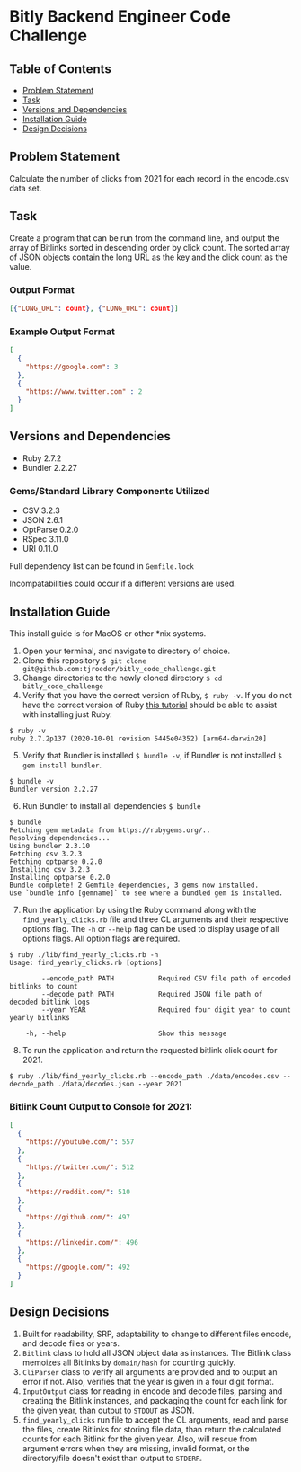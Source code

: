 # Bitly Backend Engineer Code Challenge

## Table of Contents
- <a href="#problem-statement">Problem Statement</a>
- <a href="#task">Task</a>
- <a href="#versions-and-dependencies">Versions and Dependencies</a>
- <a href="#installation-guide">Installation Guide</a>
- <a href="#design-decisions">Design Decisions</a>


## Problem Statement
Calculate the number of clicks from 2021 for each record in the encode.csv data set.

## Task 
Create a program that can be run from the command line, and output the array of Bitlinks sorted in descending order by click count. The sorted array of JSON objects contain the long URL as the key and the click count as the value. 

### Output Format
```json
[{"LONG_URL": count}, {"LONG_URL": count}]
```
### Example Output Format
```json
[
  {
    "https://google.com": 3
  }, 
  {
    "https://www.twitter.com" : 2
  }
]
```
## Versions and Dependencies
- Ruby 2.7.2
- Bundler 2.2.27
### Gems/Standard Library Components Utilized
- CSV 3.2.3
- JSON 2.6.1
- OptParse 0.2.0
- RSpec 3.11.0
- URI 0.11.0

Full dependency list can be found in `Gemfile.lock`

Incompatabilities could occur if a different versions are used.
## Installation Guide
This install guide is for MacOS or other *nix systems.
1. Open your terminal, and navigate to directory of choice.
2. Clone this repository `$ git clone git@github.com:tjroeder/bitly_code_challenge.git`
3. Change directories to the newly cloned directory `$ cd bitly_code_challenge`
4. Verify that you have the correct version of Ruby, `$ ruby -v`. If you do not have the correct version of Ruby [this tutorial](https://www.digitalocean.com/community/tutorials/how-to-install-ruby-on-rails-with-rbenv-on-macos) should be able to assist with installing just Ruby.
```shell
$ ruby -v
ruby 2.7.2p137 (2020-10-01 revision 5445e04352) [arm64-darwin20]
```
5. Verify that Bundler is installed `$ bundle -v`, if Bundler is not installed `$ gem install bundler`.
```shell
$ bundle -v
Bundler version 2.2.27
```
6. Run Bundler to install all dependencies `$ bundle`
```shell
$ bundle
Fetching gem metadata from https://rubygems.org/..
Resolving dependencies...
Using bundler 2.3.10
Fetching csv 3.2.3
Fetching optparse 0.2.0
Installing csv 3.2.3
Installing optparse 0.2.0
Bundle complete! 2 Gemfile dependencies, 3 gems now installed.
Use `bundle info [gemname]` to see where a bundled gem is installed.
```
7. Run the application by using the Ruby command along with the `find_yearly_clicks.rb` file and three CL arguments and their respective options flag. The `-h` or `--help` flag can be used to display usage of all options flags. All option flags are required.
```shell
$ ruby ./lib/find_yearly_clicks.rb -h
Usage: find_yearly_clicks.rb [options]

        --encode_path PATH           Required CSV file path of encoded bitlinks to count
        --decode_path PATH           Required JSON file path of decoded bitlink logs
        --year YEAR                  Required four digit year to count yearly bitlinks

    -h, --help                       Show this message
```
8. To run the application and return the requested bitlink click count for 2021.
```shell
$ ruby ./lib/find_yearly_clicks.rb --encode_path ./data/encodes.csv --decode_path ./data/decodes.json --year 2021
```
### Bitlink Count Output to Console for 2021:
```json
[
  {
    "https://youtube.com/": 557
  },
  {
    "https://twitter.com/": 512
  },
  {
    "https://reddit.com/": 510
  },
  {
    "https://github.com/": 497
  },
  {
    "https://linkedin.com/": 496
  },
  {
    "https://google.com/": 492
  }
]
```

## Design Decisions
1. Built for readability, SRP, adaptability to change to different files encode, and decode files or years.
2. `Bitlink` class to hold all JSON object data as instances. The Bitlink class memoizes all Bitlinks by `domain/hash` for counting quickly.
3. `CliParser` class to verify all arguments are provided and to output an error if not. Also, verifies that the year is given in a four digit format.
4. `InputOutput` class for reading in encode and decode files, parsing and creating the Bitlink instances, and packaging the count for each link for the given year, than output to `STDOUT` as JSON.
5. `find_yearly_clicks` run file to accept the CL arguments, read and parse the files, create Bitlinks for storing file data, than return the calculated counts for each Bitlink for the given year. Also, will rescue from argument errors when they are missing, invalid format, or the directory/file doesn't exist than output to `STDERR`.
